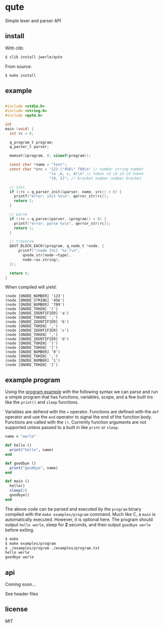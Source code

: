 qute
====

Simple lexer and parser API

## install

With clib:

```sh
$ clib install jwerle/qute
```

From source:

```sh
$ make install
```

## example

```c

#include <stdio.h>
#include <string.h>
#include <qute.h>

int
main (void) {
  int rc = 0;

  q_program_t program;
  q_parser_t parser;

  memset(&program, 0, sizeof(program));

  const char *name = "test";
  const char *src = "123 \"456\" 789\n" // number string number
                    "(a ,b, c, d)\n" // token id id id id token
                    "[0, 1]"; // bracket number number bracket

  // init
  if ((rc = q_parser_init(&parser, name, src)) > 0) {
    printf("error: init %s\n", qerror_str[rc]);
    return 1;
  }

  // parse
  if ((rc = q_parse(&parser, &program)) > 0) {
    printf("error: parse %s\n", qerror_str[rc]);
    return 1;
  }

  // traverse
  QAST_BLOCK_EACH(&program, q_node_t *node, {
      printf("(node [%s] '%s')\n",
        qnode_str[node->type],
        node->as.string);
  });

  return 0;
}
```

When compiled will yield:

```
(node [QNODE_NUMBER] '123')
(node [QNODE_STRING] '456')
(node [QNODE_NUMBER] '789')
(node [QNODE_TOKEN] '(')
(node [QNODE_IDENTIFIER] 'a')
(node [QNODE_TOKEN] ',')
(node [QNODE_IDENTIFIER] 'b')
(node [QNODE_TOKEN] ',')
(node [QNODE_IDENTIFIER] 'c')
(node [QNODE_TOKEN] ',')
(node [QNODE_IDENTIFIER] 'd')
(node [QNODE_TOKEN] ')')
(node [QNODE_TOKEN] '[')
(node [QNODE_NUMBER] '0')
(node [QNODE_TOKEN] ',')
(node [QNODE_NUMBER] '1')
(node [QNODE_TOKEN] ']')
```

## example program

Using the [program example](/jwerle/qute/tree/master/examples/program.c)
with the following syntax we can parse and run a simple program that has
functions, variables, scope, and a few built ins like the `print()` and
`sleep` functions.

Variables are defiend with the `=` operator. Functions are defined with
the `def` operator and use the `end` operator to signal the end of the
function body. Functions are called with the `()`. Currently function
arguments are not supported unless passed to a built in like `print` or
`sleep`.

```ruby
name = "werle"

def hello ()
  print("hello", name)
end

def goodbye ()
  print("goodbye", name)
end

def main ()
  hello()
  sleep(2)
  goodbye()
end
```

The above code can be parsed and executed by the `program` binary compiled with
the `make examples/program` command. Much like C, a `main` is
automatically executed. However, it is optional here. The program should
output `hello werle`, sleep for **2** seconds, and then output
`goodbye werle` before exiting.

```sh
$ make
$ make examples/program
$ ./examples/program ./examples/program.txt
hello werle
goodbye werle
```

## api

Coming soon...

See header files

## license

MIT
